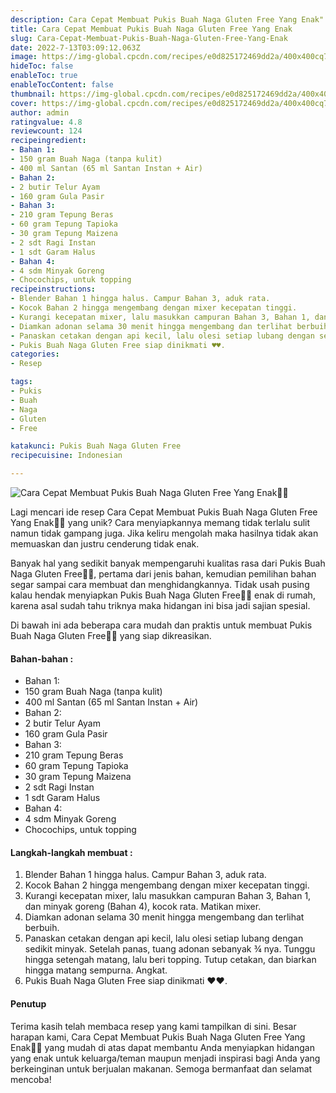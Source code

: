 ```yaml
---
description: Cara Cepat Membuat Pukis Buah Naga Gluten Free Yang Enak"
title: Cara Cepat Membuat Pukis Buah Naga Gluten Free Yang Enak
slug: Cara-Cepat-Membuat-Pukis-Buah-Naga-Gluten-Free-Yang-Enak
date: 2022-7-13T03:09:12.063Z
image: https://img-global.cpcdn.com/recipes/e0d825172469dd2a/400x400cq70/photo.jpg
hideToc: false
enableToc: true
enableTocContent: false
thumbnail: https://img-global.cpcdn.com/recipes/e0d825172469dd2a/400x400cq70/photo.jpg
cover: https://img-global.cpcdn.com/recipes/e0d825172469dd2a/400x400cq70/photo.jpg
author: admin
ratingvalue: 4.8
reviewcount: 124
recipeingredient:
- Bahan 1:
- 150 gram Buah Naga (tanpa kulit)
- 400 ml Santan (65 ml Santan Instan + Air)
- Bahan 2:
- 2 butir Telur Ayam
- 160 gram Gula Pasir
- Bahan 3:
- 210 gram Tepung Beras
- 60 gram Tepung Tapioka
- 30 gram Tepung Maizena
- 2 sdt Ragi Instan
- 1 sdt Garam Halus
- Bahan 4:
- 4 sdm Minyak Goreng
- Chocochips, untuk topping
recipeinstructions:
- Blender Bahan 1 hingga halus. Campur Bahan 3, aduk rata.
- Kocok Bahan 2 hingga mengembang dengan mixer kecepatan tinggi.
- Kurangi kecepatan mixer, lalu masukkan campuran Bahan 3, Bahan 1, dan minyak goreng (Bahan 4), kocok rata. Matikan mixer.
- Diamkan adonan selama 30 menit hingga mengembang dan terlihat berbuih.
- Panaskan cetakan dengan api kecil, lalu olesi setiap lubang dengan sedikit minyak. Setelah panas, tuang adonan sebanyak ¾ nya. Tunggu hingga setengah matang, lalu beri topping. Tutup cetakan, dan biarkan hingga matang sempurna. Angkat.
- Pukis Buah Naga Gluten Free siap dinikmati ♥️♥️.
categories:
- Resep

tags:
- Pukis
- Buah
- Naga
- Gluten
- Free

katakunci: Pukis Buah Naga Gluten Free
recipecuisine: Indonesian

---
```


![Cara Cepat Membuat Pukis Buah Naga Gluten Free Yang Enak👩‍🍳](https://img-global.cpcdn.com/recipes/e0d825172469dd2a/400x400cq70/photo.jpg)

Lagi mencari ide resep Cara Cepat Membuat Pukis Buah Naga Gluten Free Yang Enak👩‍🍳 yang unik? Cara menyiapkannya memang tidak terlalu sulit namun tidak gampang juga. Jika keliru mengolah maka hasilnya tidak akan memuaskan dan justru cenderung tidak enak.

Banyak hal yang sedikit banyak mempengaruhi kualitas rasa dari Pukis Buah Naga Gluten Free👩‍🍳, pertama dari jenis bahan, kemudian pemilihan bahan segar sampai cara membuat dan menghidangkannya. Tidak usah pusing kalau hendak menyiapkan Pukis Buah Naga Gluten Free👩‍🍳 enak di rumah, karena asal sudah tahu triknya maka hidangan ini bisa jadi sajian spesial.

Di bawah ini ada beberapa cara mudah dan praktis untuk membuat Pukis Buah Naga Gluten Free👩‍🍳 yang siap dikreasikan.

<!--inarticleads1-->

#### Bahan-bahan :

- Bahan 1:
- 150 gram Buah Naga (tanpa kulit)
- 400 ml Santan (65 ml Santan Instan + Air)
- Bahan 2:
- 2 butir Telur Ayam
- 160 gram Gula Pasir
- Bahan 3:
- 210 gram Tepung Beras
- 60 gram Tepung Tapioka
- 30 gram Tepung Maizena
- 2 sdt Ragi Instan
- 1 sdt Garam Halus
- Bahan 4:
- 4 sdm Minyak Goreng
- Chocochips, untuk topping

<!--inarticleads2-->

#### Langkah-langkah membuat :

1. Blender Bahan 1 hingga halus. Campur Bahan 3, aduk rata.
1. Kocok Bahan 2 hingga mengembang dengan mixer kecepatan tinggi.
1. Kurangi kecepatan mixer, lalu masukkan campuran Bahan 3, Bahan 1, dan minyak goreng (Bahan 4), kocok rata. Matikan mixer.
1. Diamkan adonan selama 30 menit hingga mengembang dan terlihat berbuih.
1. Panaskan cetakan dengan api kecil, lalu olesi setiap lubang dengan sedikit minyak. Setelah panas, tuang adonan sebanyak ¾ nya. Tunggu hingga setengah matang, lalu beri topping. Tutup cetakan, dan biarkan hingga matang sempurna. Angkat.
1. Pukis Buah Naga Gluten Free siap dinikmati ♥️♥️.

#### Penutup

Terima kasih telah membaca resep yang kami tampilkan di sini. Besar harapan kami, Cara Cepat Membuat Pukis Buah Naga Gluten Free Yang Enak👩‍🍳 yang mudah di atas dapat membantu Anda menyiapkan hidangan yang enak untuk keluarga/teman maupun menjadi inspirasi bagi Anda yang berkeinginan untuk berjualan makanan. Semoga bermanfaat dan selamat mencoba!
